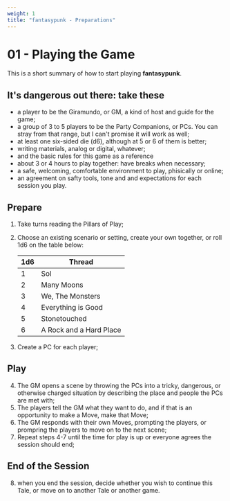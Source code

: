 ```yaml
---
weight: 1
title: "fantasypunk - Preparations"
---
```


# 01 - Playing the Game

This is a short summary of how to start playing **fantasypunk**.

## It's dangerous out there: take these

- a player to be the Giramundo, or GM, a kind of host and guide for the game;
- a group of 3 to 5 players to be the Party Companions, or PCs. You can stray from that range, but I can't promise it will work as well;
- at least one six-sided die (d6), although at 5 or 6 of them is better;
- writing materials, analog or digital, whatever;
- and the basic rules for this game as a reference
- about 3 or 4 hours to play together: have breaks when necessary;
- a safe, welcoming, comfortable environment to play, phisically or online;
- an agreement on safty tools, tone and and expectations for each session you play.

## Prepare

1. Take turns reading the Pillars of Play;
2. Choose an existing scenario or setting, create your own together, or roll 1d6 on the table below:
 
    |1d6|Thread|
    | --- | --- |
    | 1 | Sol |
    | 2 | Many Moons |
    | 3 | We, The Monsters |
    | 4 | Everything is Good |
    | 5 | Stonetouched |
    | 6 | A Rock and a Hard Place |

3. Create a PC for each player;

## Play

4. The GM opens a scene by throwing the PCs into a tricky, dangerous, or otherwise charged situation by describing the place and people the PCs are met with;
5. The players tell the GM what they want to do, and if that is an opportunity to make a Move, make that Move;
6. The GM responds with their own Moves, prompting the players, or prompring the players to move on to the next scene;
7. Repeat steps 4-7 until the time for play is up or everyone agrees the session should end;

## End of the Session

8. when you end the session, decide whether you wish to continue this Tale, or move on to another Tale or another game.